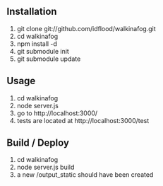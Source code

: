 ## Installation
1. git clone git://github.com/idflood/walkinafog.git
2. cd walkinafog
3. npm install -d
4. git submodule init
5. git submodule update

## Usage
1. cd walkinafog
2. node server.js
3. go to http://localhost:3000/
4. tests are located at http://localhost:3000/test

## Build / Deploy
1. cd walkinafog
2. node server.js build
3. a new /output_static should have been created
